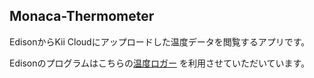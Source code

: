 ## Monaca-Thermometer

EdisonからKii Cloudにアップロードした温度データを閲覧するアプリです。

Edisonのプログラムはこちらの[温度ロガー](http://www.kaoriya.net/blog/2015/08/02/) を利用させていただいています。
